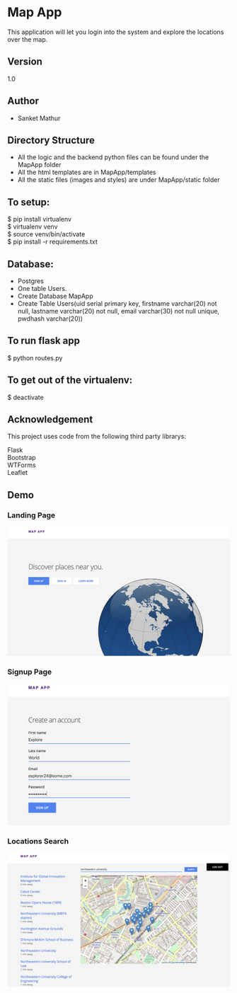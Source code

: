 # Map App

This application will let you login into the system and explore the locations over the map.

## Version
1.0 <br />

## Author
* Sanket Mathur

## Directory Structure
* All the logic and the backend python files can be found under the MapApp folder
* All the html templates are in MapApp/templates
* All the static files (images and styles) are under MapApp/static folder

## To setup:
$ pip install virtualenv <br />
$ virtualenv venv <br />
$ source venv/bin/activate <br />
$ pip install -r requirements.txt

## Database:
* Postgres
* One table Users.
* Create Database MapApp
* Create Table Users(uid serial primary key, firstname varchar(20) not null, lastname varchar(20) not null, email varchar(30) not null unique, pwdhash varchar(20))

## To run flask app
$ python routes.py

## To get out of the virtualenv:
$ deactivate

## Acknowledgement
This project uses code from the following third party librarys: <br />

Flask<br />
Bootstrap <br />
WTForms <br />
Leaflet

## Demo
### Landing Page
![Landing](https://github.com/sanket0024/MapApp/blob/master/DemoPics/Landing.png)

### Signup Page
![Signup](https://github.com/sanket0024/MapApp/blob/master/DemoPics/Signup.png)

### Locations Search
![Locations](https://github.com/sanket0024/MapApp/blob/master/DemoPics/Locations.png)